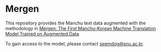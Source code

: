 # Mergen

This repository provides the Manchu text data augmented with the methodology in [Mergen: The First Manchu-Korean Machine Translation Model Trained on Augmented Data](https://aclanthology.org/2023.mrl-1.10.pdf)

To gain access to the model, please contact seemdog@snu.ac.kr.
